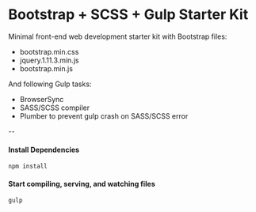 # Bootstrap + SCSS + Gulp Starter Kit
Minimal front-end web development starter kit with Bootstrap files:
* bootstrap.min.css
* jquery.1.11.3.min.js
* bootstrap.min.js

And following Gulp tasks:
* BrowserSync
* SASS/SCSS compiler
* Plumber to prevent gulp crash on SASS/SCSS error

--

#### Install Dependencies
```
npm install
```

#### Start compiling, serving, and watching files
```
gulp
```
